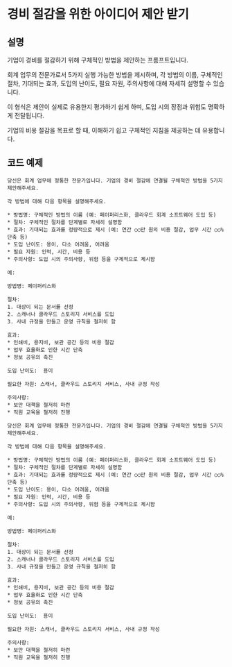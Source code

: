 # 경비 절감을 위한 아이디어 제안 받기

## 설명
기업이 경비를 절감하기 위해 구체적인 방법을 제안하는 프롬프트입니다.

회계 업무의 전문가로서 5가지 실행 가능한 방법을 제시하며, 각 방법의 이름, 구체적인 절차, 기대되는 효과, 도입의 난이도, 필요 자원, 주의사항에 대해 자세히 설명할 수 있습니다.

이 형식은 제안이 실제로 유용한지 평가하기 쉽게 하며, 도입 시의 장점과 위험도 명확하게 전달됩니다.

기업의 비용 절감을 목표로 할 때, 이해하기 쉽고 구체적인 지침을 제공하는 데 유용합니다.

## 코드 예제
```plaintext
당신은 회계 업무에 정통한 전문가입니다. 기업의 경비 절감에 연결될 구체적인 방법을 5가지 제안해주세요.

각 방법에 대해 다음 항목을 설명해주세요.

* 방법명: 구체적인 방법의 이름 (예: 페이퍼리스화, 클라우드 회계 소프트웨어 도입 등)
* 절차: 구체적인 절차를 단계별로 자세히 설명함
* 효과: 기대되는 효과를 정량적으로 제시 (예: 연간 ○○만 원의 비용 절감, 업무 시간 ○○% 단축 등)
* 도입 난이도: 용이, 다소 어려움, 어려움
* 필요 자원: 인력, 시간, 비용 등
* 주의사항: 도입 시의 주의사항, 위험 등을 구체적으로 제시함

예:

방법명: 페이퍼리스화

절차:
1. 대상이 되는 문서를 선정
2. 스캐너나 클라우드 스토리지 서비스를 도입
3. 사내 규정을 만들고 운영 규칙을 철저히 함

효과:
* 인쇄비, 용지비, 보관 공간 등의 비용 절감
* 업무 효율화로 인한 시간 단축
* 정보 공유의 촉진

도입 난이도:  용이

필요한 자원: 스캐너, 클라우드 스토리지 서비스, 사내 규정 작성

주의사항:
* 보안 대책을 철저히 마련
* 직원 교육을 철저히 진행
```

```plaintext
당신은 회계 업무에 정통한 전문가입니다. 기업의 경비 절감에 연결될 구체적인 방법을 5가지 제안해주세요.

각 방법에 대해 다음 항목을 설명해주세요.

* 방법명: 구체적인 방법의 이름 (예: 페이퍼리스화, 클라우드 회계 소프트웨어 도입 등)
* 절차: 구체적인 절차를 단계별로 자세히 설명함
* 효과: 기대되는 효과를 정량적으로 제시 (예: 연간 ○○만 원의 비용 절감, 업무 시간 ○○% 단축 등)
* 도입 난이도: 용이, 다소 어려움, 어려움
* 필요 자원: 인력, 시간, 비용 등
* 주의사항: 도입 시의 주의사항, 위험 등을 구체적으로 제시함

예:

방법명: 페이퍼리스화

절차:
1. 대상이 되는 문서를 선정
2. 스캐너나 클라우드 스토리지 서비스를 도입
3. 사내 규정을 만들고 운영 규칙을 철저히 함

효과:
* 인쇄비, 용지비, 보관 공간 등의 비용 절감
* 업무 효율화로 인한 시간 단축
* 정보 공유의 촉진

도입 난이도:  용이

필요한 자원: 스캐너, 클라우드 스토리지 서비스, 사내 규정 작성

주의사항:
* 보안 대책을 철저히 마련
* 직원 교육을 철저히 진행
```
